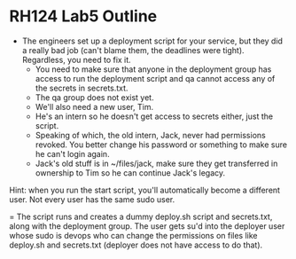 # RH124 Lab5 Outline

* The engineers set up a deployment script for your service, but they did a really bad job (can't blame them, the deadlines were tight). Regardless, you need to fix it. 
  - You need to make sure that anyone in the deployment group has access to run the deployment script and qa cannot access any of the secrets in secrets.txt. 
  - The qa group does not exist yet. 
  - We'll also need a new user, Tim. 
  - He's an intern so he doesn't get access to secrets either, just the script. 
  - Speaking of which, the old intern, Jack, never had permissions revoked. You better change his password or something to make sure he can't login again. 
  - Jack's old stuff is in ~/files/jack, make sure they get transferred in ownership to Tim so he can continue Jack's legacy.

Hint: when you run the start script, you'll automatically become a different user. Not every user has the same sudo user.

= The script runs and creates a dummy deploy.sh script and secrets.txt, along with the deployment group. The user gets su'd into the deployer user whose sudo is devops who can change the permissions on files like deploy.sh and secrets.txt (deployer does not have access to do that).

